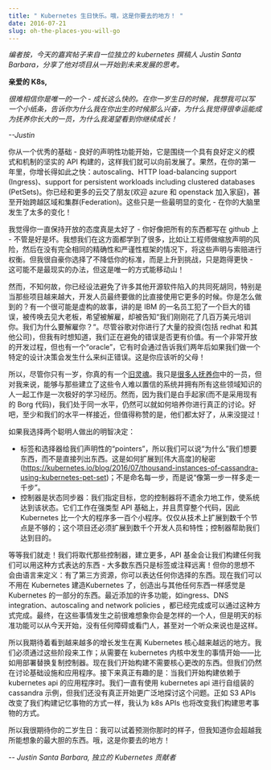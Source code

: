 ```yaml
---
title: " Kubernetes 生日快乐。哦，这是你要去的地方！ "
date: 2016-07-21
slug: oh-the-places-you-will-go
---
```




_编者按，今天的嘉宾帖子来自一位独立的 kubernetes 撰稿人 Justin Santa Barbara，分享了他对项目从一开始到未来发展的思考。_

**亲爱的 K8s,**

_很难相信你是唯一的一个 - 成长这么快的。在你一岁生日的时候，我想我可以写一个小纸条，告诉你为什么我在你出生的时候那么兴奋，为什么我觉得很幸运能成为抚养你长大的一员，为什么我渴望看到你继续成长！_


_--Justin_

你从一个优秀的基础 - 良好的声明性功能开始，它是围绕一个具有良好定义的模式和机制的坚实的 API 构建的，这样我们就可以向前发展了。果然，在你的第一年里，你增长得如此之快：autoscaling、HTTP load-balancing support (Ingress)、support for persistent workloads including clustered databases (PetSets)。你已经和更多的云交了朋友(欢迎 azure 和 openstack 加入家庭)，甚至开始跨越区域和集群(Federation)。这些只是一些最明显的变化 - 在你的大脑里发生了太多的变化！

我觉得你一直保持开放的态度真是太好了 - 你好像把所有的东西都写在 github 上 - 不管是好是坏。我想我们在这方面都学到了很多，比如让工程师做缩放声明的风险，然后在没有完全相同的精确性和严谨性框架的情况下，将这些声明与索赔进行权衡。但我很自豪你选择了不降低你的标准，而是上升到挑战，只是跑得更快 - 这可能不是最现实的办法，但这是唯一的方式能移动山！


然而，不知何故，你已经设法避免了许多其他开源软件陷入的共同死胡同，特别是当那些项目越来越大，开发人员最终要做的比直接使用它更多的时候。你是怎么做到的？有一个很可能是虚构的故事，讲的是 IBM 的一名员工犯了一个巨大的错误，被传唤去见大老板，希望被解雇，却被告知“我们刚刚花了几百万美元培训你。我们为什么要解雇你？“。尽管谷歌对你进行了大量的投资(包括 redhat 和其他公司)，但我有时想知道，我们正在避免的错误是否更有价值。有一个非常开放的开发过程，但也有一个“oracle”，它有时会通过告诉我们两年后如果我们做一个特定的设计决策会发生什么来纠正错误。这是你应该听的父母！


所以，尽管你只有一岁，你真的有一个[旧灵魂](http://queue.acm.org/detail.cfm?ID=2898444)。我只是[很多人抚养你](https://kubernetes.io/blog/2016/07/happy-k8sbday-1)中的一员，但对我来说，能够与那些建立了这些令人难以置信的系统并拥有所有这些领域知识的人一起工作是一次极好的学习经历。然而，因为我们是白手起家(而不是采用现有的 Borg 代码)，我们处于同一水平，仍然可以就如何培养你进行真正的讨论。好吧，至少和我们的水平一样接近，但值得称赞的是，他们都太好了，从来没提过！

如果我选择两个聪明人做出的明智决定：


- 标签和选择器给我们声明性的“pointers”，所以我们可以说“为什么”我们想要东西，而不是直接列出东西。这是如何扩展到[伟大高度]的秘密(https://kubernetes.io/blog/2016/07/thousand-instances-of-cassandra-using-kubernetes-pet-set)；不是命名每一步，而是说“像第一步一样多走一千步”。
- 控制器是状态同步器：我们指定目标，您的控制器将不遗余力地工作，使系统达到该状态。它们工作在强类型 API 基础上，并且贯穿整个代码，因此 Kubernetes 比一个大的程序多一百个小程序。仅仅从技术上扩展到数千个节点是不够的；这个项目还必须扩展到数千个开发人员和特性；控制器帮助我们达到目的。


等等我们就走！我们将取代那些控制器，建立更多，API 基金会让我们构建任何我们可以用这种方式表达的东西 - 大多数东西只是标签或注释远离！但你的思想不会由语言来定义：有了第三方资源，你可以表达任何你选择的东西。现在我们可以不用在 Kubernetes 建造Kubernetes 了，创造出与其他任何东西一样感觉是 Kubernetes 的一部分的东西。最近添加的许多功能，如ingress、DNS integration、autoscaling and network policies ，都已经完成或可以通过这种方式完成。最终，在这些事情发生之前很难想象你会是怎样的一个人，但是明天的标准功能可以从今天开始，没有任何障碍或看门人，甚至对一个听众来说也是这样。

所以我期待着看到越来越多的增长发生在离 Kubernetes 核心越来越远的地方。我们必须通过这些阶段来工作；从需要在 kubernetes 内核中发生的事情开始——比如用部署替换复制控制器。现在我们开始构建不需要核心更改的东西。但我们仍然在讨论基础设施和应用程序。接下来真正有趣的是：当我们开始构建依赖于 kubernetes api 的应用程序时。我们一直有使用 kubernetes api 进行自组装的 cassandra 示例，但我们还没有真正开始更广泛地探讨这个问题。正如 S3 APIs 改变了我们构建记忆事物的方式一样，我认为 k8s APIs 也将改变我们构建思考事物的方式。


所以我很期待你的二岁生日：我可以试着预测你那时的样子，但我知道你会超越我所能想象的最大胆的东西。哦，这是你要去的地方！


_-- Justin Santa Barbara, 独立的 Kubernetes 贡献者_

